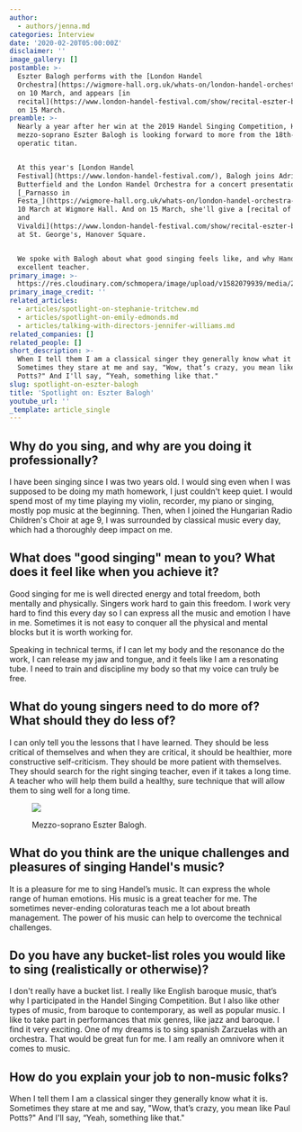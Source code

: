 ```yaml
---
author:
  - authors/jenna.md
categories: Interview
date: '2020-02-20T05:00:00Z'
disclaimer: ''
image_gallery: []
postamble: >-
  Eszter Balogh performs with the [London Handel
  Orchestra](https://wigmore-hall.org.uk/whats-on/london-handel-orchestra-202003101930)
  on 10 March, and appears [in
  recital](https://www.london-handel-festival.com/show/recital-eszter-balogh-hsc-2019-winner/?event=13803)
  on 15 March.
preamble: >-
  Nearly a year after her win at the 2019 Handel Singing Competition, Hungarian
  mezzo-soprano Eszter Balogh is looking forward to more from the 18th-century
  operatic titan.


  At this year's [London Handel
  Festival](https://www.london-handel-festival.com/), Balogh joins Adrian
  Butterfield and the London Handel Orchestra for a concert presentation of
  [_Parnasso in
  Festa_](https://wigmore-hall.org.uk/whats-on/london-handel-orchestra-202003101930),
  10 March at Wigmore Hall. And on 15 March, she'll give a [recital of Handel
  and
  Vivaldi](https://www.london-handel-festival.com/show/recital-eszter-balogh-hsc-2019-winner/?event=13803)
  at St. George's, Hanover Square.


  We spoke with Balogh about what good singing feels like, and why Handel is an
  excellent teacher.
primary_image: >-
  https://res.cloudinary.com/schmopera/image/upload/v1582079939/media/2020/02/sqEszterBalogh_fmljrz.jpg
primary_image_credit: ''
related_articles:
  - articles/spotlight-on-stephanie-tritchew.md
  - articles/spotlight-on-emily-edmonds.md
  - articles/talking-with-directors-jennifer-williams.md
related_companies: []
related_people: []
short_description: >-
  When I tell them I am a classical singer they generally know what it is.
  Sometimes they stare at me and say, "Wow, that’s crazy, you mean like Paul
  Potts?" And I'll say, “Yeah, something like that."
slug: spotlight-on-eszter-balogh
title: 'Spotlight on: Eszter Balogh'
youtube_url: ''
_template: article_single
---
```


## Why do you sing, and why are you doing it professionally?

I have been singing since I was two years old. I would sing even when I was supposed to be doing my math homework, I just couldn't keep quiet.  I would spend most of my time playing my violin, recorder, my piano or singing, mostly pop music at the beginning. Then, when I joined the Hungarian Radio Children's Choir at age 9, I was surrounded by classical music every day, which had a thoroughly deep impact on me.

## What does "good singing" mean to you? What does it feel like when you achieve it?

Good singing for me is well directed energy and total freedom, both mentally and physically. Singers work hard to gain this freedom. I work very hard to find this every day so I can express all the music and emotion I have in me. Sometimes it is not easy to conquer all the physical and mental blocks but it is worth working for.

Speaking in technical terms, if I can let my body and the resonance do the work, I can release my jaw and tongue, and it feels like I am a resonating tube. I need to train and discipline my body so that my voice can truly be free.

## What do young singers need to do more of? What should they do less of?

I can only tell you the lessons that I have learned. They should be less critical of themselves and when they are critical, it should be healthier, more constructive self-criticism. They should be more patient with themselves. They should search for the right singing teacher, even if it takes a long time. A teacher who will help them build a healthy, sure technique that will allow them to sing well for a long time.

<figure data-type="image">

![](https://res.cloudinary.com/schmopera/image/upload/v1582080004/media/2020/02/EszterBalogh_ut7glz.jpg)

<figcaption>Mezzo-soprano Eszter Balogh.</figcaption>

</figure>

## What do you think are the unique challenges and pleasures of singing Handel's music?

It is a pleasure for me to sing Handel’s music. It can express the whole range of human emotions. His music is a great teacher for me.  The sometimes never-ending coloraturas teach me a lot about breath management. The power of his music can help to overcome the technical challenges.

## Do you have any bucket-list roles you would like to sing (realistically or otherwise)?

I don't really have a bucket list. I really like English baroque music, that’s why I participated in the Handel Singing Competition. But I also like other types of music, from baroque to contemporary, as well as popular music. I like to take part in performances that mix genres, like jazz and baroque. I find it very exciting.  One of my dreams is to sing spanish Zarzuelas with an orchestra. That would be great fun for me.  I am really an omnivore when it comes to music.

## How do you explain your job to non-music folks?

When I tell them I am a classical singer they generally know what it is. Sometimes they stare at me and say, "Wow, that’s crazy, you mean like Paul Potts?" And I'll say, “Yeah, something like that."
